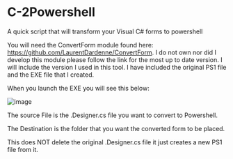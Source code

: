 # C-2Powershell
A quick script that will transform your Visual C# forms to powershell

You will need the ConvertForm module found here: https://github.com/LaurentDardenne/ConvertForm.
I do not own nor did I develop this module please follow the link for the most up to date version.
I will include the version I used in this tool.
I have included the original PS1 file and the EXE file that I created.

When you launch the EXE you will see this below:

![image](https://user-images.githubusercontent.com/90927772/146212070-f724616b-b3ab-44e9-8827-cbfaa07eac15.png)

The source File is the .Designer.cs file you want to convert to Powershell.

The Destination is the folder that you want the converted form to be placed. 

This does NOT delete the original .Designer.cs file it just creates a new PS1 file from it.
